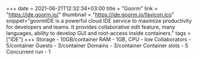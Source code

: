 +++ 
date = 2021-06-21T12:32:34+03:00 
title = "Goorm" 
link = "https://ide.goorm.io/" 
thumbnail = "https://ide.goorm.io/favicon.ico" 
snippet="goormIDE is a powerful cloud IDE service to maximize productivity for developers and teams. It provides collaborative edit feature, many languages, ability to develop GUI and root-access inside containers." 
tags = ["IDE"] 
+++ 
Storage - 10GB/container
RAM - 1GB, CPU - low
Collaborators - 5/container
Guests - 3/container 
Domains - 3/container
Container slots - 5
Concurrent run - 1
